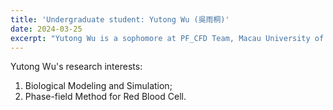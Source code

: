 ```yaml
---
title: 'Undergraduate student: Yutong Wu (吳雨桐)'
date: 2024-03-25
excerpt: "Yutong Wu is a sophomore at PF_CFD Team, Macau University of Science and Technology. His research interest is biological modeling and simulation.<br/><img src='/images/WYT.png' width='200px'>"
---
```


Yutong Wu's research interests:

1. Biological Modeling and Simulation;
2. Phase-field Method for Red Blood Cell.

